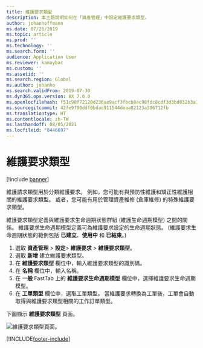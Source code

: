 ```yaml
---
title: 維護要求類型
description: 本主題說明如何在「資產管理」中設定維護要求類型。
author: johanhoffmann
ms.date: 07/26/2019
ms.topic: article
ms.prod: ''
ms.technology: ''
ms.search.form: ''
audience: Application User
ms.reviewer: kamaybac
ms.custom: ''
ms.assetid: ''
ms.search.region: Global
ms.author: johanho
ms.search.validFrom: 2019-07-30
ms.dyn365.ops.version: AX 7.0.0
ms.openlocfilehash: f51c90f72120d236ae9acf3fbcb8ac98fdc8cdf3d3bd032b3a3a3d317483b070
ms.sourcegitcommit: 42fe9790ddf0bdad911544deaa82123a396712fb
ms.translationtype: HT
ms.contentlocale: zh-TW
ms.lasthandoff: 08/05/2021
ms.locfileid: "8446697"
---
```

# <a name="maintenance-request-types"></a>維護要求類型

[!include [banner](../../includes/banner.md)]

 

維護請求類型用於分類維護要求。 例如，您可能有與預防性維護和矯正性維護相關的維護要求類型。 或者，您可能有用於管理資產維修 (倉庫維修) 的特殊維護要求類型。

維護要求類型定義與維護要求生命週期狀態群組 (維護生命週期模型) 之間的關係。 維護要求生命週期模型定義可為維護要求設定的生命週期狀態。 (維護要求生命週期狀態的範例包括 **已建立**、**使用中** 和 **已結束**。)

1. 選取 **資產管理** \> **設定**\> **維護要求** \> **維護要求類型**。
2. 選取 **新增** 建立維護要求類型。
3. 在 **維護要求類型** 欄位中，輸入維護要求類型的識別碼。
4. 在 **名稱** 欄位中，輸入名稱。
5. 在 **一般** FastTab 上的 **維護要求生命週期模型** 欄位中，選擇維護要求生命週期模型。
6. 在 **工單類型** 欄位中，選取工單類型。 當維護要求轉換為工單後，工單會自動取得與維護要求類型相關的工作訂單類型。

下圖顯示 **維護要求類型** 頁面。

![維護要求類型頁面。](media/07-setup-for-requests.png)


[!INCLUDE[footer-include](../../../includes/footer-banner.md)]